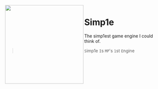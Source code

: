 <img src="https://raw.githubusercontent.com/mrowrpurr/Simplisitic/main/Resources/Images/Simplistic.png" align=left width=256 />

# Simp1e

The simp1est game engine I could think of.

> `S`imp1e `I`s `MP`'s `1`st `E`ngine
